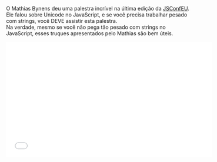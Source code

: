 <!--
layout: post
title: JavaScript ♥  Unicode
date: 2014-10-13T19:22:32.267Z
comments: true
published: true
keywords: ES6, Unicode
description: Mathias Bynens talking about Unicode in JavaScript
categories: Unicode, Videos
-->
<!--more-->
O Mathias Bynens deu uma palestra incrível na última edição da [JSConfEU](http://2014.jsconf.eu).  
Ele falou sobre Unicode no JavaScript, e se você precisa trabalhar pesado com strings, você DEVE assistir esta palestra.  
Na verdade, mesmo se você não pega tão pesado com strings no JavaScript, esses truques apresentados pelo Mathias são bem úteis.  
<iframe width="560" height="315" src="//www.youtube.com/embed/zi0w7J7MCrk" frameborder="0" allowfullscreen></iframe>